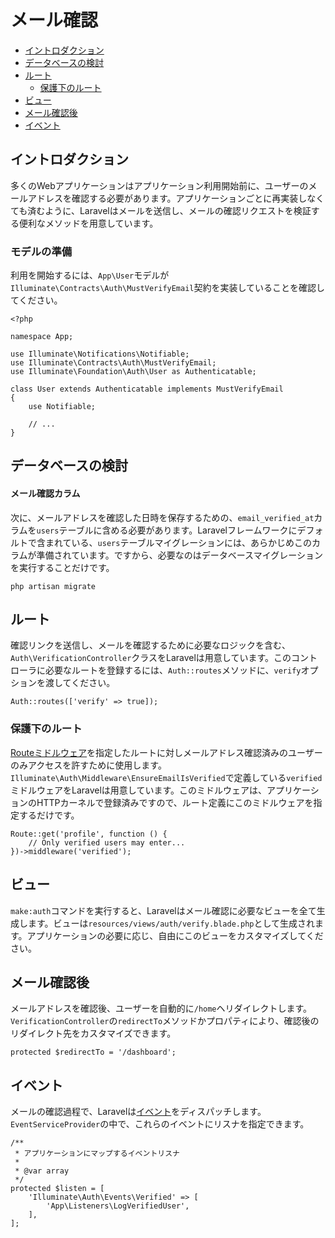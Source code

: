 # メール確認

- [イントロダクション](#introduction)
- [データベースの検討](#verification-database)
- [ルート](#verification-routing)
    - [保護下のルート](#protecting-routes)
- [ビュー](#verification-views)
- [メール確認後](#after-verifying-emails)
- [イベント](#events)

<a name="introduction"></a>
## イントロダクション

多くのWebアプリケーションはアプリケーション利用開始前に、ユーザーのメールアドレスを確認する必要があります。アプリケーションごとに再実装しなくても済むように、Laravelはメールを送信し、メールの確認リクエストを検証する便利なメソッドを用意しています。

### モデルの準備

利用を開始するには、`App\User`モデルが`Illuminate\Contracts\Auth\MustVerifyEmail`契約を実装していることを確認してください。

    <?php

    namespace App;

    use Illuminate\Notifications\Notifiable;
    use Illuminate\Contracts\Auth\MustVerifyEmail;
    use Illuminate\Foundation\Auth\User as Authenticatable;

    class User extends Authenticatable implements MustVerifyEmail
    {
        use Notifiable;

        // ...
    }

<a name="verification-database"></a>
## データベースの検討

#### メール確認カラム

次に、メールアドレスを確認した日時を保存するための、`email_verified_at`カラムを`users`テーブルに含める必要があります。Laravelフレームワークにデフォルトで含まれている、`users`テーブルマイグレーションには、あらかじめこのカラムが準備されています。ですから、必要なのはデータベースマイグレーションを実行することだけです。

    php artisan migrate

<a name="verification-routing"></a>
## ルート

確認リンクを送信し、メールを確認するために必要なロジックを含む、`Auth\VerificationController`クラスをLaravelは用意しています。このコントローラに必要なルートを登録するには、`Auth::routes`メソッドに、`verify`オプションを渡してください。

    Auth::routes(['verify' => true]);

<a name="protecting-routes"></a>
### 保護下のルート

[Routeミドルウェア](/docs/{{version}}/middleware)を指定したルートに対しメールアドレス確認済みのユーザーのみアクセスを許すために使用します。`Illuminate\Auth\Middleware\EnsureEmailIsVerified`で定義している`verified`ミドルウェアをLaravelは用意しています。このミドルウェアは、アプリケーションのHTTPカーネルで登録済みですので、ルート定義にこのミドルウェアを指定するだけです。

    Route::get('profile', function () {
        // Only verified users may enter...
    })->middleware('verified');

<a name="verification-views"></a>
## ビュー

`make:auth`コマンドを実行すると、Laravelはメール確認に必要なビューを全て生成します。ビューは`resources/views/auth/verify.blade.php`として生成されます。アプリケーションの必要に応じ、自由にこのビューをカスタマイズしてください。

<a name="after-verifying-emails"></a>
## メール確認後

メールアドレスを確認後、ユーザーを自動的に`/home`ヘリダイレクトします。`VerificationController`の`redirectTo`メソッドかプロパティにより、確認後のリダイレクト先をカスタマイズできます。

    protected $redirectTo = '/dashboard';

<a name="events"></a>
## イベント

メールの確認過程で、Laravelは[イベント](/docs/{{version}}/events)をディスパッチします。`EventServiceProvider`の中で、これらのイベントにリスナを指定できます。

    /**
     * アプリケーションにマップするイベントリスナ
     *
     * @var array
     */
    protected $listen = [
        'Illuminate\Auth\Events\Verified' => [
            'App\Listeners\LogVerifiedUser',
        ],
    ];
